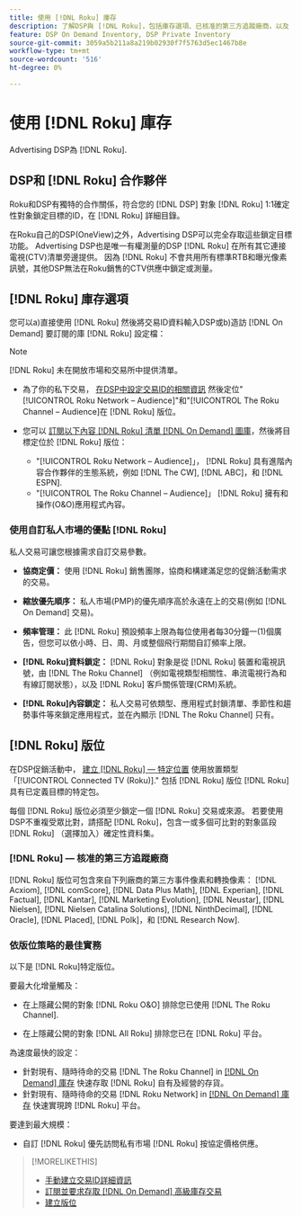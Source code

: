 ```yaml
---
title: 使用 [!DNL Roku] 庫存
description: 了解DSP與 [!DNL Roku]，包括庫存選項、已核准的第三方追蹤廠商，以及 [!DNL Roku]特定版位。
feature: DSP On Demand Inventory, DSP Private Inventory
source-git-commit: 3059a5b211a8a219b02930f7f5763d5ec1467b8e
workflow-type: tm+mt
source-wordcount: '516'
ht-degree: 0%

---
```


# 使用 [!DNL Roku] 庫存

Advertising DSP為 [!DNL Roku].

## DSP和 [!DNL Roku] 合作夥伴

Roku和DSP有獨特的合作關係，符合您的 [!DNL DSP] 對象 [!DNL Roku] 1:1確定性對象鎖定目標的ID，在 [!DNL Roku] 詳細目錄。

在Roku自己的DSP(OneView)之外，Advertising DSP可以完全存取這些鎖定目標功能。 Advertising DSP也是唯一有權測量的DSP [!DNL Roku] 在所有其它連接電視(CTV)清單旁邊提供。 因為 [!DNL Roku] 不會共用所有標準RTB和曝光像素訊號，其他DSP無法在Roku銷售的CTV供應中鎖定或測量。

## [!DNL Roku] 庫存選項

您可以a)直接使用 [!DNL Roku] 然後將交易ID資料輸入DSP或b)造訪 [!DNL On Demand] 要訂閱的庫 [!DNL Roku] 設定檔：

>[!NOTE]
>
>[!DNL Roku] 未在開放市場和交易所中提供清單。

* 為了你的私下交易， [在DSP中設定交易ID的相關資訊](/help/dsp/inventory/deal-id-create.md) 然後定位&quot;[!UICONTROL Roku Network – Audience]&quot;和&quot;[!UICONTROL The Roku Channel – Audience]在 [!DNL Roku] 版位。<!-- Or do you target the deal ID?? I see those strings for Roku On Demand inventory. Clarify if all Roku private deals will show up as one or the other of these in Roku Private inventory in Roku placement settings. -->

* 您可以 [訂閱以下內容 [!DNL Roku] 清單 [!DNL On Demand] 圖庫](/help/dsp/inventory/on-demand-inventory-subscribe.md)，然後將目標定位於 [!DNL Roku] 版位：

   * &quot;[!UICONTROL Roku Network – Audience]」， [!DNL Roku] 具有進階內容合作夥伴的生態系統，例如 [!DNL The CW], [!DNL ABC]，和 [!DNL ESPN].
   * &quot;[!UICONTROL The Roku Channel – Audience]」 [!DNL Roku] 擁有和操作(O&amp;O)應用程式內容。

### 使用自訂私人市場的優點 [!DNL Roku]

私人交易可讓您根據需求自訂交易參數。

* **協商定價：** 使用 [!DNL Roku] 銷售團隊，協商和構建滿足您的促銷活動需求的交易。

* **縮放優先順序：** 私人市場(PMP)的優先順序高於永遠在上的交易(例如 [!DNL On Demand] 交易)。

* **頻率管理：** 此 [!DNL Roku] 預設頻率上限為每位使用者每30分鐘一(1)個廣告，但您可以依小時、日、周、月或整個飛行期間自訂頻率上限。<!-- Within the DSP placement settings? NO - you negotiate this with Roku, but Christine to confirm with Amanda whether you should be able to edit this in placement. -->

* **[!DNL Roku]資料鎖定：** [!DNL Roku] 對象是從 [!DNL Roku] 裝置和電視訊號，由 [!DNL The Roku Channel] （例如電視類型相關性、串流電視行為和有線訂閱狀態），以及 [!DNL Roku] 客戶關係管理(CRM)系統。

* **[!DNL Roku]內容鎖定：** 私人交易可依類型、應用程式封鎖清單、季節性和趨勢事件等來鎖定應用程式，並在內顯示 [!DNL The Roku Channel] 只有。

## [!DNL Roku] 版位

在DSP促銷活動中， [建立 [!DNL Roku] — 特定位置](/help/dsp/campaign-management/placements/placement-create.md) 使用放置類型「[!UICONTROL Connected TV (Roku)].&quot; 包括 [!DNL Roku] 版位 [!DNL Roku]具有已定義目標的特定包。

每個 [!DNL Roku] 版位必須至少鎖定一個 [!DNL Roku] 交易或來源。 若要使用DSP不重複受眾比對，請搭配 [!DNL Roku]，包含一或多個可比對的對象區段 [!DNL Roku] （選擇加入）確定性資料集。

### [!DNL Roku] — 核准的第三方追蹤廠商

[!DNL Roku] 版位可包含來自下列廠商的第三方事件像素和轉換像素：  [!DNL Acxiom], [!DNL comScore], [!DNL Data Plus Math], [!DNL Experian], [!DNL Factual], [!DNL Kantar], [!DNL Marketing Evolution], [!DNL Neustar], [!DNL Nielsen], [!DNL Nielsen Catalina Solutions], [!DNL NinthDecimal], [!DNL Oracle], [!DNL Placed], [!DNL Polk]，和 [!DNL Research Now].

### 依版位策略的最佳實務

以下是 [!DNL Roku]特定版位。

要最大化增量觸及：

* 在上隱藏公開的對象 [!DNL Roku O&O] 排除您已使用 [!DNL The Roku Channel].

* 在上隱藏公開的對象 [!DNL All Roku] 排除您已在 [!DNL Roku] 平台。

為速度最快的設定：

* 針對現有、隨時待命的交易 [!DNL The Roku Channel] in [[!DNL On Demand] 庫存](/help/dsp/inventory/on-demand-inventory-subscribe.md) 快速存取 [!DNL Roku] 自有及經營的存貨。
* 針對現有、隨時待命的交易 [!DNL Roku Network] in [[!DNL On Demand] 庫存](/help/dsp/inventory/on-demand-inventory-subscribe.md) 快速實現跨 [!DNL Roku] 平台。

要達到最大規模：

* 自訂 [!DNL Roku] 優先訪問私有市場 [!DNL Roku] 按協定價格供應。

>[!MORELIKETHIS]
>
>* [手動建立交易ID詳細資訊](/help/dsp/inventory/deal-id-create.md)
> * [訂閱並要求存取 [!DNL On Demand] 高級庫存交易](/help/dsp/inventory/on-demand-inventory-subscribe.md)
>* [建立版位](/help/dsp/campaign-management/placements/placement-create.md)


